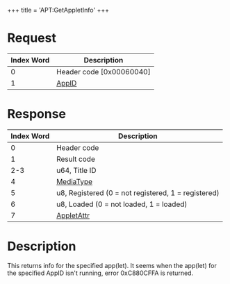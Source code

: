 +++
title = 'APT:GetAppletInfo'
+++

# Request

| Index Word | Description                                    |
|------------|------------------------------------------------|
| 0          | Header code \[0x00060040\]                     |
| 1          | [AppID](NS_and_APT_Services#AppIDs "wikilink") |

# Response

| Index Word | Description                                             |
|------------|---------------------------------------------------------|
| 0          | Header code                                             |
| 1          | Result code                                             |
| 2-3        | u64, Title ID                                           |
| 4          | [MediaType](Filesystem_services#MediaType "wikilink")   |
| 5          | u8, Registered (0 = not registered, 1 = registered)     |
| 6          | u8, Loaded (0 = not loaded, 1 = loaded)                 |
| 7          | [AppletAttr](NS_and_APT_Services#AppletAttr "wikilink") |

# Description

This returns info for the specified app(let). It seems when the app(let)
for the specified AppID isn't running, error 0xC880CFFA is returned.
